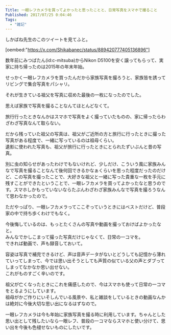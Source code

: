 ```yaml
---
Title: 一眼レフカメラを買ってよかったと思ったことと、日常写真をスマホで撮ること
Published: 2017/07/25 0:04:46
Tags:
  - "雑記"
---
```

しかばね先生のこのツイートを見てふと。  

[oembed:"https://x.com/Shikabanec/status/889420777405136896"]

<!-- more -->

数年前にみつばたん(id:c-mitsuba)からNikon D5100を安く譲ってもらって、実家に持ち帰ったのは2015年の年末年始。  

せっかく一眼レフカメラを買ったんだから家族写真を撮ろうと、家族皆を誘ってリビングで集合写真をパシャリ。  

それが生きている祖父を写真に収めた最後の一枚になったのでした。  

思えば家族で写真を撮ることなんてほとんどなくて。  

旅行行ったときなんかはスマホで写真をよく撮っていたものの、家に帰ったらわざわざ写真なんて取らない。  


だから残っていた祖父の写真は、祖父がご近所の方と旅行に行ったときに撮った写真がある程度で、一緒に写っているのは祖母くらい。  
遺影に使われた写真も、祖父が旅行に行ったときにとられたずいぶんと昔の写真。  

別に虫の知らせがあったわけでもないけれど、少しだけ、こういう風に家族みんなで写真を撮ることなんて後何回できるかなぁくらいを思った程度だったのだけど、この写真を撮ったことで、大好きな祖父と一緒に写った貴重な一枚を手元に残すことができたということで、一眼レフカメラを買ってよかったなと思うのです。スマホしかもっていないならたぶんわざわざ家族みんなで写真を撮ろうなんて思わなかったので。  



ただやっぱり、一眼レフカメラってここぞっていうときにはベストだけど、普段家の中で持ち歩くわけでもなく。  

今後悔しているのは、もっとたくさんの写真や動画を撮っておけばよかったなと。  
みんなでかしこまって撮った写真だけじゃなくて、日常の一コマを。  
できれば動画で、声も録音しておいて。  

容姿は写真で補完できるけど、声は音声データがないとどうしても記憶から薄れていってしまって、今では思い出そうとしても声質の似ている父の声とダブってしまってなかなか思い出せない。  
これがものすごく辛いのです。  

祖父が亡くなったときにこれを痛感したので、今はスマホも使って日常の一コマをとるようにしています。  
祖母がかご作りにいそしんでいる風景や、私と雑談をしているときの動画なんかは絶対に今後大切な思い出になるはずなので。  

一眼レフカメラは今も年始に家族写真を撮る時に利用しています。ちゃんとした思い出として残したいなら一眼レフ、普段の一コマならスマホと使い分けて、思い出を今後も色褪せないものにしたいです。    
